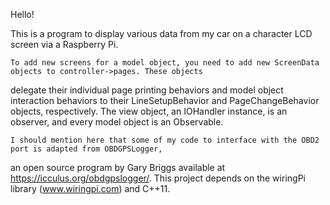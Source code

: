 Hello! 

This is a program to display various data from my car on a character LCD screen via a Raspberry Pi.


    To add new screens for a model object, you need to add new ScreenData objects to controller->pages. These objects 
delegate their individual page printing behaviors and model object interaction behaviors to their LineSetupBehavior
and PageChangeBehavior objects, respectively. The view object, an IOHandler instance, is an observer, and every model
object is an Observable. 
 

    I should mention here that some of my code to interface with the OBD2 port is adapted from OBDGPSLogger,
an open source program by Gary Briggs available at https://icculus.org/obdgpslogger/.
This project depends on the wiringPi library (www.wiringpi.com) and C++11.

